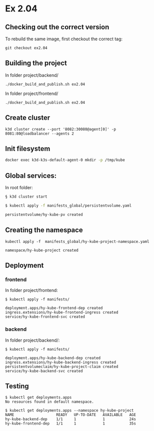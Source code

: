 # Ex 2.04

## Checking out the correct version

To rebuild the same image, first checkout the correct tag:

```
git checkout ex2.04
```

## Building the project


In folder project/backend/

```
./docker_build_and_publish.sh ex2.04
```

In folder project/frontend/

```
./docker_build_and_publish.sh ex2.04
```

## Create cluster

```
k3d cluster create --port '8082:30080@agent[0]' -p 8081:80@loadbalancer --agents 2
```

## Init filesystem

```bash
docker exec k3d-k3s-default-agent-0 mkdir -p /tmp/kube
```

## Global services:

In root folder:

```bash
§ k3d cluster start

$ kubectl apply -f manifests_global/persistentvolume.yaml

persistentvolume/hy-kube-pv created
```

## Creating the namespace

```
kubectl apply -f  manifests_global/hy-kube-project-namespace.yaml

namespace/hy-kube-project created
```

## Deployment

### frontend

In folder project/frontend:

```
$ kubectl apply -f manifests/

deployment.apps/hy-kube-frontend-dep created
ingress.extensions/hy-kube-frontend-ingress created
service/hy-kube-frontend-svc created
```

### backend

In folder project/backend/:

```
$ kubectl apply -f manifests/

deployment.apps/hy-kube-backend-dep created
ingress.extensions/hy-kube-backend-ingress created
persistentvolumeclaim/hy-kube-project-claim created
service/hy-kube-backend-svc created
```

## Testing

```
$ kubectl get deployments.apps 
No resources found in default namespace.

$ kubectl get deployments.apps --namespace hy-kube-project
NAME                   READY   UP-TO-DATE   AVAILABLE   AGE
hy-kube-backend-dep    1/1     1            1           24s
hy-kube-frontend-dep   1/1     1            1           35s
```
